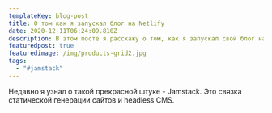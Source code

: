 ```yaml
---
templateKey: blog-post
title: О том как я запускал блог на Netlify
date: 2020-12-11T06:24:09.810Z
description: В этом посте я расскажу о том, как я запускал свой блог на Netlify.
featuredpost: true
featuredimage: /img/products-grid2.jpg
tags:
  - "#jamstack"
---
```

Недавно я узнал о такой прекрасной штуке - Jamstack. Это связка статической генерации сайтов и headless CMS.